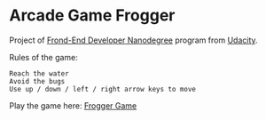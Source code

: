 # Arcade Game Frogger

Project of [Frond-End Developer Nanodegree](https://br.udacity.com/course/front-end-web-developer-nanodegree--nd001-br-advanced) program from [Udacity](https://br.udacity.com/).

Rules of the game:
```
Reach the water
Avoid the bugs
Use up / down / left / right arrow keys to move
```
Play the game here:
[Frogger Game](https://mrodrigochaves.github.io/frontend-nanodegree-arcade-game-frogger/)
